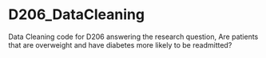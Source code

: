 # D206_DataCleaning

Data Cleaning code for D206 answering the research question, Are patients that are overweight and have diabetes more likely to be readmitted?
